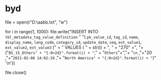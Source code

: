 # byd

file = open(r"D:\aabb.txt", "w")

for i in range(1, 1000):
    file.write("INSERT INTO  `tbl_metadata_tag_value_definition` "
               "( `pk_value_id`, `tag_id`, `name`, `display_name`, `lang_code`, `category_id`, `update_date`, `seq`, `ext_value1`, `ext_value2`, `ext_value3` )" +
               " VALUES ( " +
               str(i) + ", " +
               "270" +", "+
               ("`BS_15_Others" + "{:0>2d}".format(i) + "`," +
               "`Others`"+","+
               "`cn` ,"+"20 ,"+"`2021-02-08 14:02:19` ,"+
                "`North America" + "{:0>2d}".format(i) + "`)" '\n'))

file.close()





